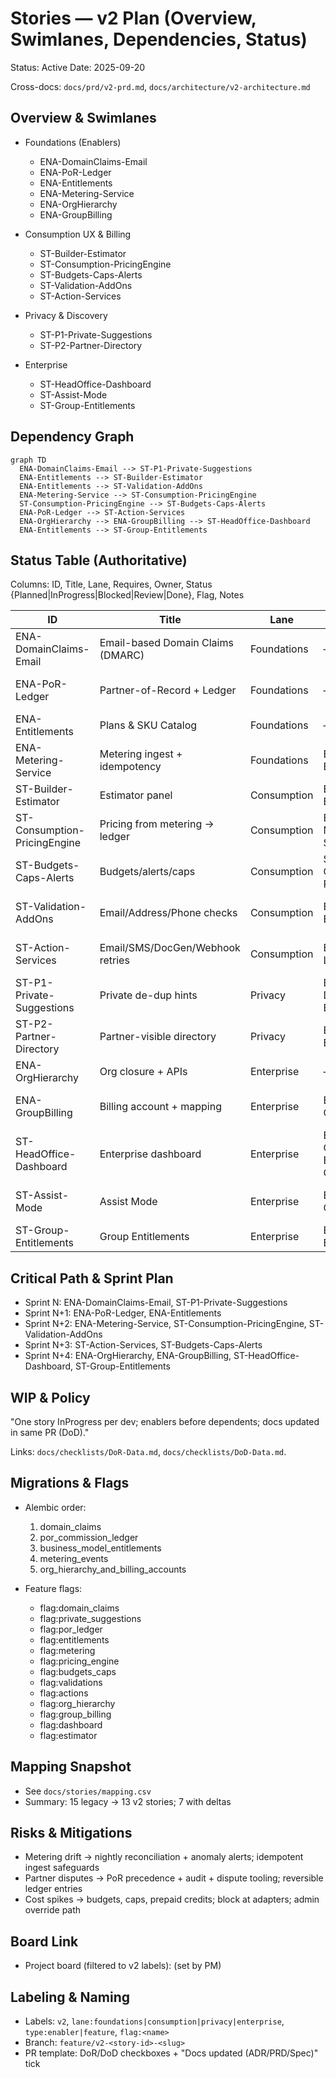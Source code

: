 # Stories — v2 Plan (Overview, Swimlanes, Dependencies, Status)

Status: Active
Date: 2025-09-20

Cross-docs: `docs/prd/v2-prd.md`, `docs/architecture/v2-architecture.md`

## Overview & Swimlanes

- Foundations (Enablers)
  - ENA-DomainClaims-Email
  - ENA-PoR-Ledger
  - ENA-Entitlements
  - ENA-Metering-Service
  - ENA-OrgHierarchy
  - ENA-GroupBilling

- Consumption UX & Billing
  - ST-Builder-Estimator
  - ST-Consumption-PricingEngine
  - ST-Budgets-Caps-Alerts
  - ST-Validation-AddOns
  - ST-Action-Services

- Privacy & Discovery
  - ST-P1-Private-Suggestions
  - ST-P2-Partner-Directory

- Enterprise
  - ST-HeadOffice-Dashboard
  - ST-Assist-Mode
  - ST-Group-Entitlements

## Dependency Graph

```mermaid
graph TD
  ENA-DomainClaims-Email --> ST-P1-Private-Suggestions
  ENA-Entitlements --> ST-Builder-Estimator
  ENA-Entitlements --> ST-Validation-AddOns
  ENA-Metering-Service --> ST-Consumption-PricingEngine
  ST-Consumption-PricingEngine --> ST-Budgets-Caps-Alerts
  ENA-PoR-Ledger --> ST-Action-Services
  ENA-OrgHierarchy --> ENA-GroupBilling --> ST-HeadOffice-Dashboard
  ENA-Entitlements --> ST-Group-Entitlements
```

## Status Table (Authoritative)

Columns: ID, Title, Lane, Requires, Owner, Status {Planned|InProgress|Blocked|Review|Done}, Flag, Notes

| ID | Title | Lane | Requires | Owner | Status | Flag | Notes |
| --- | --- | --- | --- | --- | --- | --- | --- |
| ENA-DomainClaims-Email | Email-based Domain Claims (DMARC) | Foundations | – | **Architect** | InProgress | `flag:domain_claims` | Blocker for invite/join |
| ENA-PoR-Ledger | Partner-of-Record + Ledger | Foundations | – | **Billing Dev Lead** | Planned | `flag:por_ledger` | Enables commissions |
| ENA-Entitlements | Plans & SKU Catalog | Foundations | – | **Architect** | Planned | `flag:entitlements` | Needed for estimator |
| ENA-Metering-Service | Metering ingest + idempotency | Foundations | ENA-Entitlements | **Billing Dev Lead** | Planned | `flag:metering` | Needed for pricing |
| ST-Builder-Estimator | Estimator panel | Consumption | ENA-Entitlements | **Frontend Lead** | Planned | `flag:estimator` | Shows 100-lead default |
| ST-Consumption-PricingEngine | Pricing from metering → ledger | Consumption | ENA-Metering-Service | **Billing Dev Lead** | Planned | `flag:pricing_engine` | Nightly + on-demand |
| ST-Budgets-Caps-Alerts | Budgets/alerts/caps | Consumption | ST-Consumption-PricingEngine | **Billing Dev Lead** | Planned | `flag:budgets_caps` | Guardrails |
| ST-Validation-AddOns | Email/Address/Phone checks | Consumption | ENA-Entitlements | **Billing Dev Lead** | Planned | `flag:validations` | Prepaid SMS |
| ST-Action-Services | Email/SMS/DocGen/Webhook retries | Consumption | ENA-PoR-Ledger | **Billing Dev Lead** | Planned | `flag:actions` | Per-run billing |
| ST-P1-Private-Suggestions | Private de-dup hints | Privacy | ENA-DomainClaims-Email | **Frontend Lead** | Planned | `flag:private_suggestions` | No identity leak |
| ST-P2-Partner-Directory | Partner-visible directory | Privacy | ENA-Entitlements | **Frontend Lead** | Planned | `flag:partner_directory` | Opt-in |
| ENA-OrgHierarchy | Org closure + APIs | Enterprise | – | **Architect** | Planned | `flag:org_hierarchy` | For group billing |
| ENA-GroupBilling | Billing account + mapping | Enterprise | ENA-OrgHierarchy | **Billing Dev Lead** | Planned | `flag:group_billing` | Consolidated invoice |
| ST-HeadOffice-Dashboard | Enterprise dashboard | Enterprise | ENA-OrgHierarchy, ENA-GroupBilling | **Frontend Lead** | Planned | `flag:dashboard` | Assist mode, KPIs |
| ST-Assist-Mode | Assist Mode | Enterprise | ENA-OrgHierarchy | **Frontend Lead** | Planned | `flag:dashboard` | Session banner + audit |
| ST-Group-Entitlements | Group Entitlements | Enterprise | ENA-Entitlements | **Architect** | Planned | `flag:group_billing` | Inheritance + overrides |

## Critical Path & Sprint Plan

- Sprint N: ENA-DomainClaims-Email, ST-P1-Private-Suggestions
- Sprint N+1: ENA-PoR-Ledger, ENA-Entitlements
- Sprint N+2: ENA-Metering-Service, ST-Consumption-PricingEngine, ST-Validation-AddOns
- Sprint N+3: ST-Action-Services, ST-Budgets-Caps-Alerts
- Sprint N+4: ENA-OrgHierarchy, ENA-GroupBilling, ST-HeadOffice-Dashboard, ST-Group-Entitlements

## WIP & Policy

"One story InProgress per dev; enablers before dependents; docs updated in same PR (DoD)."

Links: `docs/checklists/DoR-Data.md`, `docs/checklists/DoD-Data.md`.

## Migrations & Flags

- Alembic order:
  1) domain_claims
  2) por_commission_ledger
  3) business_model_entitlements
  4) metering_events
  5) org_hierarchy_and_billing_accounts

- Feature flags:
  - flag:domain_claims
  - flag:private_suggestions
  - flag:por_ledger
  - flag:entitlements
  - flag:metering
  - flag:pricing_engine
  - flag:budgets_caps
  - flag:validations
  - flag:actions
  - flag:org_hierarchy
  - flag:group_billing
  - flag:dashboard
  - flag:estimator

## Mapping Snapshot

- See `docs/stories/mapping.csv`
- Summary: 15 legacy → 13 v2 stories; 7 with deltas

## Risks & Mitigations

- Metering drift → nightly reconciliation + anomaly alerts; idempotent ingest safeguards
- Partner disputes → PoR precedence + audit + dispute tooling; reversible ledger entries
- Cost spikes → budgets, caps, prepaid credits; block at adapters; admin override path

## Board Link

- Project board (filtered to v2 labels): (set by PM)

## Labeling & Naming

- Labels: `v2`, `lane:foundations|consumption|privacy|enterprise`, `type:enabler|feature`, `flag:<name>`
- Branch: `feature/v2-<story-id>-<slug>`
- PR template: DoR/DoD checkboxes + "Docs updated (ADR/PRD/Spec)" tick

